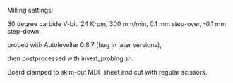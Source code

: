 Milling settings:

30 degree carbide V-bit, 24 Krpm, 300 mm/min, 0.1 mm step-over, -0.1 mm step-down.

probed with Autoleveller 0.8.7 (bug in later versions),

then postprocessed with invert_probing.sh.

Board clamped to skim-cut MDF sheet and cut with regular scissors.

